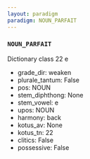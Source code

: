 ```yaml
---
layout: paradigm
paradigm: NOUN_PARFAIT
---
```

### ` NOUN_PARFAIT `

Dictionary class 22 e
* grade_dir: weaken
* plurale_tantum: False
* pos: NOUN
* stem_diphthong: None
* stem_vowel: e
* upos: NOUN
* harmony: back
* kotus_av: None
* kotus_tn: 22
* clitics: False
* possessive: False
